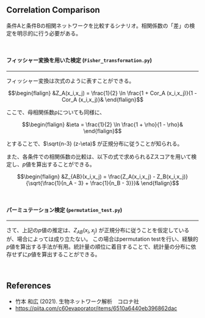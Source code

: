 ## Correlation Comparison
条件Aと条件Bの相関ネットワークを比較するシナリオ。相関係数の「差」の検定を明示的に行う必要がある。

<br>

#### フィッシャー変換を用いた検定 (```Fisher_transformation.py```)
***
フィッシャー変換は次式のように表すことができる。
```math
\begin{flalign}
  &Z_A(x_i,x_j) = \frac{1}{2} \ln \frac{1 + Cor_A (x_i,x_j)}{1 - Cor_A (x_i,x_j)}&
\end{flalign}
```
ここで、母相関係数ρについても同様に、
```math
\begin{flalign}
  &\eta = \frac{1}{2} \ln \frac{1 + \rho}{1 - \rho}&
\end{flalign}
```
とすることで、$`\sqrt{n-3} (z-\eta)`$ が正規分布に従うことが知られる。


また、各条件での相関係数の比較は、以下の式で求められるZスコアを用いて検定し、*p*値を算出することができる。
```math
\begin{flalign}
  &Z_{AB}(x_i,x_j) = \frac{Z_A(x_i,x_j) - Z_B(x_i,x_j)}{\sqrt{\frac{1}{n_A - 3} + \frac{1}{n_B - 3}}}&
\end{flalign}
```

<br>

#### パーミュテーション検定 (```permutation_test.py```)
***
さて、上記の*p*値の推定は、$`Z_{AB}(x_i,x_j)`$ が正規分布に従うことを仮定しているが、場合によっては成り立たない。
この場合はpermutation testを行い、経験的*p*値を算出する手法が有用。統計量の順位に着目することで、統計量の分布に依存せずに*p*値を算出することができる。

<br>

## References
- 竹本 和広 (2021). 生物ネットワーク解析　コロナ社
- https://qiita.com/c60evaporator/items/6510a6440eb396862dac
